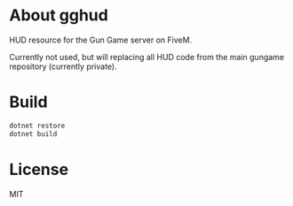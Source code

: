 # About gghud

HUD resource for the Gun Game server on FiveM.

Currently not used, but will replacing all HUD code from the main gungame repository (currently private).

# Build

```sh
dotnet restore
dotnet build
```

# License

MIT
